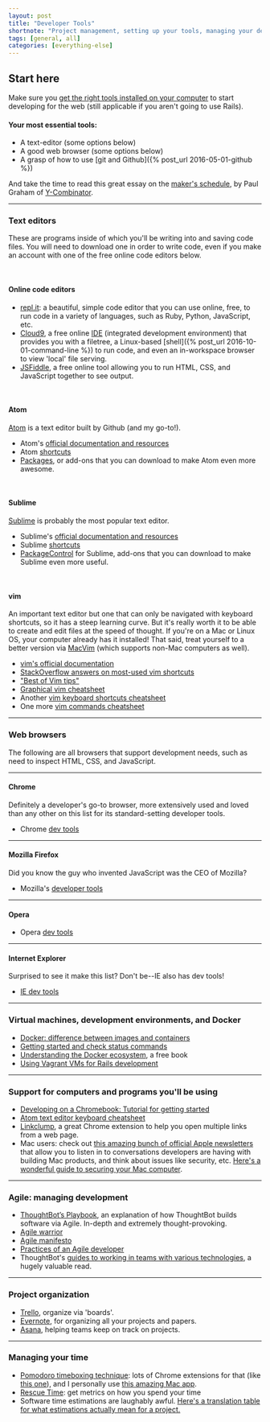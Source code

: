 ```yaml
---
layout: post
title: "Developer Tools"
shortnote: "Project management, setting up your tools, managing your development environment."
tags: [general, all]
categories: [everything-else]
---
```

## Start here
Make sure you [get the right tools installed on your computer](http://installfest.railsbridge.org/installfest/installfest) to start developing for the web (still applicable if you aren't going to use Rails).

#### Your most essential tools:
* A text-editor (some options below)
* A good web browser (some options below)
* A grasp of how to use [git and Github]({% post_url 2016-05-01-github %})

And take the time to read this great essay on the [maker's schedule](http://www.paulgraham.com/makersschedule.html), by Paul Graham of [Y-Combinator](https://www.ycombinator.com/).

<hr>

### Text editors
These are programs inside of which you'll be writing into and saving code files. You will need to download one in order to write code, even if you make an account with one of the free online code editors below.

<br>

#### Online code editors
* [repl.it](https://repl.it/): a beautiful, simple code editor that you can use online, free, to run code in a variety of languages, such as Ruby, Python, JavaScript, etc.
* [Cloud9](https://c9.io/), a free online [IDE](https://en.wikipedia.org/wiki/Integrated_development_environment) (integrated development environment) that provides you with a filetree, a Linux-based [shell]({% post_url 2016-10-01-command-line %}) to run code, and even an in-workspace browser to view 'local' file serving.
* [JSFiddle](https://jsfiddle.net/), a free online tool allowing you to run HTML, CSS, and JavaScript together to see output.

<br>

#### Atom
[Atom](https://atom.io/) is a text editor built by Github (and my go-to!).

* Atom's [official documentation and resources](https://atom.io/docs)
* Atom [shortcuts](https://github.com/nwinkler/atom-keyboard-shortcuts)
* [Packages](https://atom.io/packages), or add-ons that you can download to make Atom even more awesome.

<br>

#### Sublime
[Sublime](https://www.sublimetext.com/) is probably the most popular text editor.

* Sublime's [official documentation and resources](http://docs.sublimetext.info/en/latest/)
* Sublime [shortcuts](https://gist.github.com/eteanga/1736542)
* [PackageControl](https://packagecontrol.io/) for Sublime, add-ons that you can download to make Sublime even more useful.

<br>

#### vim
An important text editor but one that can only be navigated with keyboard shortcuts, so it has a steep learning curve. But it's really worth it to be able to create and edit files at the speed of thought. If you're on a Mac or Linux OS, your computer already has it installed! That said, treat yourself to a better version via [MacVim](https://github.com/macvim-dev/macvim) (which supports non-Mac computers as well).

* [vim's official documentation](http://vimdoc.sourceforge.net/htmldoc/usr_toc.html)
* [StackOverflow answers on most-used vim shortcuts](http://stackoverflow.com/questions/5400806/what-are-the-most-used-vim-commands-keypresses)
* ["Best of Vim tips"](http://rayninfo.co.uk/vimtips.html)
* [Graphical vim cheatsheet](http://www.viemu.com/a_vi_vim_graphical_cheat_sheet_tutorial.html)
* Another [vim keyboard shortcuts cheatsheet](https://www.maketecheasier.com/vim-keyboard-shortcuts-cheatsheet/)
* One more [vim commands cheatsheet](http://www.angelwatt.com/coding/notes/vim-commands.html)

<hr>

### Web browsers
The following are all browsers that support development needs, such as need to inspect HTML, CSS, and JavaScript.

<hr>

#### Chrome
Definitely a developer's go-to browser, more extensively used and loved than any other on this list for its standard-setting developer tools.

* Chrome [dev tools](https://developer.chrome.com/devtools)

<hr>

#### Mozilla Firefox
Did you know the guy who invented JavaScript was the CEO of Mozilla?

* Mozilla's [developer tools](https://developer.mozilla.org/en-US/docs/Tools)

<hr>

#### Opera

* Opera [dev tools](http://help.opera.com/Linux/10.50/en/devtools.html)

<hr>

#### Internet Explorer
Surprised to see it make this list? Don't be--IE also has dev tools!

* [IE dev tools](https://msdn.microsoft.com/en-us/library/dd565628.aspx)

<hr>

### Virtual machines, development environments, and Docker
* [Docker: difference between images and containers](http://stackoverflow.com/questions/23735149/docker-image-vs-container)
* [Getting started and check status commands](https://docs.docker.com/machine/get-started/)
* [Understanding the Docker ecosystem](http://resources.codeship.com/ebooks/docker-ecosystem?utm_source=rubyweeklysecondary), a free book
* [Using Vagrant VMs for Rails development](https://gorails.com/guides/using-vagrant-for-rails-development)

<hr>

### Support for computers and programs you'll be using
* [Developing on a Chromebook: Tutorial for getting started](https://medium.com/@martinmalinda/ultimate-guide-for-web-development-on-chromebook-part-1-crouton-2ec2e6bb2a2d#.ayk5cv7w1)
* [Atom text editor keyboard cheatsheet](http://blog.bugsnag.com/atom-editor-cheat-sheet)
* [Linkclump](https://chrome.google.com/webstore/detail/linkclump/lfpjkncokllnfokkgpkobnkbkmelfefj?utm_source=gmail), a great Chrome extension to help you open multiple links from a web page.
* Mac users: check out [this amazing bunch of official Apple newsletters](https://lists.apple.com/mailman/listinfo) that allow you to listen in to conversations developers are having with building Mac products, and think about issues like security, etc. [Here's a wonderful guide to securing your Mac computer](https://github.com/drduh/macOS-Security-and-Privacy-Guide).

<hr>

### Agile: managing development
* [ThoughtBot’s Playbook](http://playbook.thoughtbot.com/), an explanation of how ThoughtBot builds software via Agile. In-depth and extremely thought-provoking.
* [Agile warrior](https://agilewarrior.wordpress.com/)
* [Agile manifesto](http://agilemanifesto.org/)
* [Practices of an Agile developer](https://media.pragprog.com/titles/pad/PAD-pulloutcard.pdf)
* ThoughtBot's [guides to working in teams with various technologies](https://github.com/thoughtbot/guides), a hugely valuable read.

<hr>

### Project organization
* [Trello](https://trello.com/), organize via 'boards'.
* [Evernote](https://www.evernote.com/referral/Registration.action?sig=beaceb2cbd8b81059e0c159e700172056225c39ab31ab7fa54426f96b9cd7bc7&uid=63359964), for organizing all your projects and papers.
* [Asana](https://app.asana.com/), helping teams keep on track on projects.

<hr>

### Managing your time
* [Pomodoro timeboxing technique](https://en.wikipedia.org/wiki/Pomodoro_Technique): lots of Chrome extensions for that (like [this one](https://chrome.google.com/webstore/detail/pomodoro-timer/hfgjlgjnpkpmnpojkkpfkogapiclopop?hl=en)), and I personally use [this amazing Mac app](https://itunes.apple.com/us/app/pomodoro-time-focus-timer/id973134470?mt=12).
* [Rescue Time](https://www.rescuetime.com/): get metrics on how you spend your time
* Software time estimations are laughably awful. [Here's a translation table for what estimations actually mean for a project.](https://coding.abel.nu/2012/06/programmer-time-translation-table/)
